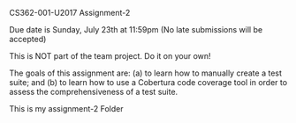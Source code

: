 CS362-001-U2017 Assignment-2 

Due date is Sunday, July 23th at 11:59pm (No late submissions will be accepted)



This is NOT part of the team project. Do it on your own!

The goals of this assignment are: (a) to learn how to manually create a test suite; and (b) to learn how
to use a Cobertura code coverage tool in order to assess the comprehensiveness of a test suite.


This is my assignment-2 Folder
